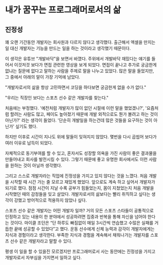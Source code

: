 # 내가 꿈꾸는 프로그래머로서의 삶

## 진정성

꽤 오랜 기간동안 개발자는 회사원과 다르지 않다고 생각했다.
출근해서 엑셀을 만지는 일 대신 개발자는 기능을 만드는 일을 하는 것이라고 생각했기 때문이다.

이 생각은 유튜브 "개발바닥"을 보면서 바꼈다. 주위에서 개발바닥 재밌다는 얘기를 들어서 이것저것 보다가 면접 관련한 영상을 보게 되었다. 면접이 끝나고 추가로 궁금한게 없냐는 질문에 없다고 말하는 사람을 주제로 말을 나누고 있었다. 많은 말을 들었지만, 그 중에서 아래의 말이 가장 기억에 남았다.

"개발자로서의 삶을 항상 고민하면서 코딩을 하다보면 궁금한게 없을 수가 없다."

"우리는 직장인 보다는 스포츠 선수 같은 개발자를 찾는다."

처음에는 부정했다. '예전처럼 개발자가 많이 없던 시절에 이런 말을 했었겠나?', '요즘처럼 할려는 사람도 많고, 페이도 높아졌기 때문에 개발 외적으로도 뭔가 볼려고 하는 것이 아닌가?' 라는 생각이 들었다. '단순히 개발일을 하는건데 많은 것들을 요구하는 것이 아닌가' 싶기도 했다.

하지만 이후로 시간이 지나도 위에 말들이 잊혀지지 않았다. 몇번을 다시 곱씹어 보다가 여러 이유로 납득이 되었다.

자체적으로 동기부여를 할 수 있고, 혼자서도 성장할 의욕을 가진 사람이 좋은 결과물을 만들어내고 회사를 발전시킬 수 있다. 그렇기 때문에 좋고 유명한 회사에서도 이런 사람을 원하는 것이 아닐까 생각했다.

그리고 스스로 개발자라는 직업에 진정성을 가지고 있지 않다는 것을 느꼈다. 처음 개발을 시작할 때 시간 가는 줄 모르고 재밌게 했었다. 앞으로도 계속 하고 싶어서 개발자가 되기로 했다. 점점 시간이 지날 수록 공부가 힘들었는지, 몸이 지쳤었는지 처음 개발을 시작했던 때의 감정들을 잊고 살았다. 개발자로서의 삶보다는 빨리 취직하고 싶다는 생각이 강했고 방어적으로 적용하지 않았나 싶다.

스포츠 선수 같은 개발자는 어떤 개발자 일까?
거의 모든 스포츠 스타들이 공통적으로 인정하고 있는 내용이 한 분야에서 성공하려면 집중과 반복을 통해 자신을 넘어야 한다는 것이다. 마이클 조던은 “단 하루도 빠짐없이 매일 3시간씩 연습했고 수많은 실패를 거듭한 끝에 성공할 수 있었다”고 했다. 운동 선수에게 신체 능력과 감각이 개발자에게는 지식과 경험이라고 생각한다. 부족한 지식과 경험을 계속해서 채워나가는 개발자를 스포츠 선수 같은 개발자라고 말할 수 있다.

평생 이 일을 할 수 있을진 모르겠지만 프로그래머로서 사는 동안에는 진정성을 가지고 개발자로서 자부심을 가지면서 일하고 싶다.
